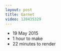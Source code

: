 ```yaml
---
layout: post
title: Garnet
video: 128435329
---
```


* 19 May 2015
* 1 hour to make
* 22 minutes to render